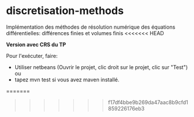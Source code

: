 # discretisation-methods
Implémentation des méthodes de résolution numérique des équations différentielles: différences finies et volumes finis
<<<<<<< HEAD

**Version avec CRS du TP**

Pour l'exécuter, faire:

- Utiliser netbeans (Ouvrir le projet, clic droit sur le projet, clic sur "Test") ou 
- tapez mvn test si vous avez maven installé.

=======
>>>>>>> f17df4bbe9b269da47aac8b9cfd1859226176eb3
